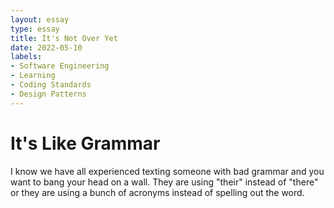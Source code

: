 ```yaml
---
layout: essay
type: essay
title: It's Not Over Yet
date: 2022-05-10
labels:
- Software Engineering
- Learning
- Coding Standards
- Design Patterns
---
```

# It's Like Grammar
I know we have all experienced texting someone with bad grammar and you want to bang your head on a wall. They are using "their" instead of "there" or they are using a bunch of acronyms instead of spelling out the word. 